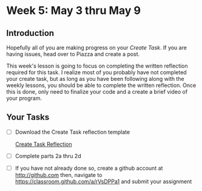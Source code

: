 # Week 5: May 3 thru May 9

## Introduction

Hopefully all of you are making progress on your *Create Task*.  If you are having issues, head over to Piazza and create a post.  

This week's lesson is going to focus on completing the written reflection required for this task.  I realize most of you probably have not completed your create task, but as long as you have been following along with the weekly lessons, you should be able to complete the written reflection. Once this is done, only need to finalize your code and a create a brief video of your program.  

## Your Tasks

- [ ] Download the Create Task reflection template

    [Create Task Reflection](../../CreateTask/CreateTaskReflection.docx)

- [ ] Complete parts 2a thru 2d

- [ ] If you have not already done so, create a github account at http://github.com then, navigate to https://classroom.github.com/a/rVsDPPa1 and submit your assignment


